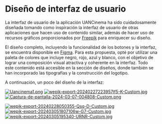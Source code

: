 # Diseño de interfaz de usuario

La interfaz de usuario de la aplicación UANCinema ha sido cuidadosamente diseñada tomando como inspiración la interfaz de usuario de otras aplicaciones que hacen uso de contenido similar, además de hacer uso de recursos gráficos proporcionados por [Freepik](https://www.freepik.es/) para enriquecer su diseño.

El diseño completo, incluyendo la funcionalidad de los botones y la interfaz, se encuentra disponible en [Figma](https://www.figma.com/proto/HK508qNGrXcuFEnRTLA3De/UANcinema?type=design&node-id=1-2&t=8KfJJamMyDYF2nWH-1&scaling=scale-down&page-id=0%3A1&starting-point-node-id=1%3A2&mode=design). Para esta propuesta, opté por utilizar una paleta de colores que incluye negro, rojo, azul y blanco, con el objetivo de lograr una composición visual atractiva y coherente en la interfaz. Todo este contenido está accesible en la sección de diseños, donde también se han incorporado las tipografías y la construcción del logotipo. 

A continuación, un poco del diseño de la interfaz:

[![Uancinema1.png](https://i.postimg.cc/hv7rQxKp/Uancinema1.png)](https://postimg.cc/YLMgJvGW)
[![wepik-export-20240227223957lf5-K-Custom.jpg](https://i.postimg.cc/BbKw2RqW/wepik-export-20240227223957lf5-K-Custom.jpg)](https://postimg.cc/gLGDWSX4)
[![Captura-de-pantalla-2024-03-07-004808-Custom.png](https://i.postimg.cc/QtVzdHwd/Captura-de-pantalla-2024-03-07-004808-Custom.png)](https://postimg.cc/cgyhD4dp)

[![wepik-export-20240228050355-Qsq-D-Custom.jpg](https://i.postimg.cc/J4j20w6Z/wepik-export-20240228050355-Qsq-D-Custom.jpg)](https://postimg.cc/rKFJZHLw)
[![wepik-export-202403051807106w-G7-Custom.jpg](https://i.postimg.cc/h4kYK4rK/wepik-export-202403051807106w-G7-Custom.jpg)](https://postimg.cc/pyBCZH4S)
[![wepik-export-20240305195340-URNR-Custom.jpg](https://i.postimg.cc/vBjNgGwL/wepik-export-20240305195340-URNR-Custom.jpg)](https://postimg.cc/YG63TK9h)